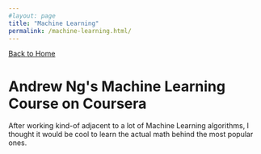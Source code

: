 ```yaml
---
#layout: page
title: "Machine Learning"
permalink: /machine-learning.html/
---
```


[Back to Home](../index.html)

# Andrew Ng's Machine Learning Course on Coursera

After working kind-of adjacent to a lot of Machine Learning algorithms, I thought it would be cool to learn the actual math behind the most popular ones.